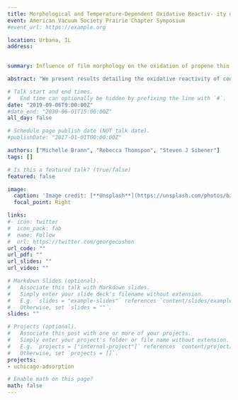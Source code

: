 ```yaml
---
title: Morphological and Temperature-Dependent Oxidative Reactiv- ity of Propene Thin Films (Poster)
event: American Vacuum Society Prairie Chapter Symposium
#event_url: https://example.org

location: Urbana, IL
address:
 

summary: Influence of film morphology on the oxidation of propene thin films

abstract: "We present results detailing the oxidative reactivity of condensed propene films with particular interest towards epoxidation product formation. These studies were conducted in a state-of-the-art ultra-high vacuum gas-surface chamber equipped for operation involving cryogenic substrate temperatures. After exposing propene films to a supersonic beam of ground state atomic oxygen, O(<sup>3</sup>P) generated from a radio frequency plasma source, RAIR spectra confirm significant propene reactivity towards a variety of products including the propylene oxide, as well as propanal and a small amount of acetone. These products differ greatly from the gas phase products (methyl and vinoxyl radicals, ethylene, and formaldehyde) since in the condensed phase, the excess energy can be dissipated by additional propene molecules on the surface so that adduct products dominate. Although the initial linear reactivity is independent of film thickness for films up to 30 ML, the amount of propanal and propylene oxide produced eventually plateaus at an amount proportional to the amount of propene starting material. Additionally, by exploring initial reaction rates at surface temperatures ranging from 44 K to 59 K, we are able to elucidate the activation energy for the reaction. Our calculated/observed activation energy (0.5 kcal mol-1) closely matches those reported in gas phase studies of the same system. We also note that propene crystallinity is important for reactivity as only the surface layers of amorphous propene react due to limited oxygen diffusion into the bulk film. Film composition might be able to explain slower initial rates as well as how O(<sup>3</sup>P) is unable to fully erode thicker films. Overall, this work provides fundamental mechanistic insight into the diffusion and reactivity of ground state atomic oxygen in condensed films of small, unsaturated hydrocarbons which we hope to extend to probe sterically/geometry constrained olefins reactions."

# Talk start and end times.
#   End time can optionally be hidden by prefixing the line with `#`.
date: "2019-09-06T9:00:00Z"
#date_end: "2030-06-01T15:00:00Z"
all_day: false

# Schedule page publish date (NOT talk date).
#publishDate: "2017-01-01T00:00:00Z"

authors: ["Michelle Brann", "Rebecca Thomspon", "Steven J Sibener"]
tags: []

# Is this a featured talk? (true/false)
featured: false

image:
  caption: 'Image credit: [**Unsplash**](https://unsplash.com/photos/bzdhc5b3Bxs)'
  focal_point: Right

links:
#- icon: twitter
#  icon_pack: fab
#  name: Follow
#  url: https://twitter.com/georgecushen
url_code: ""
url_pdf: ""
url_slides: ""
url_video: ""

# Markdown Slides (optional).
#   Associate this talk with Markdown slides.
#   Simply enter your slide deck's filename without extension.
#   E.g. `slides = "example-slides"` references `content/slides/example-slides.md`.
#   Otherwise, set `slides = ""`.
slides: ""

# Projects (optional).
#   Associate this post with one or more of your projects.
#   Simply enter your project's folder or file name without extension.
#   E.g. `projects = ["internal-project"]` references `content/project/deep-learning/index.md`.
#   Otherwise, set `projects = []`.
projects:
- uchicago-adsorption

# Enable math on this page?
math: false
---
```



